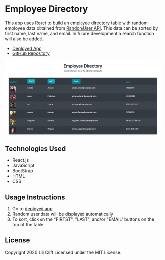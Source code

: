 # Employee Directory
This app uses React to build an employee directory table with random employee data obtained from [RandomUser API]("https://randomuser.me/"). This data can be sorted by first name, last name, and email. In future development a search function will also be added.

* [Deployed App](https://lilicecilia23.github.io/employee-directory/)
* [GitHub Repository](https://github.com/LiliCecilia23/employee-directory)

<img src="./employee-directory/public/directory.png" alt="screenshot of employee directory">

## Technologies Used
* React.js
* JavaScript
* BootStrap
* HTML
* CSS
  
## Usage Instructions
1. Go to [deployed app](https://lilicecilia23.github.io/employee-directory/)
2. Random user data will be displayed automatically
3. To sort, click on the "FIRTST", "LAST", and/or "EMAIL" buttons on the top of the table

## License
Copyright 2020 Lili Clift Licensed under the MIT License.
